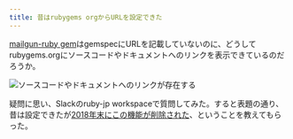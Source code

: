 ```yaml
---
title: 昔はrubygems orgからURLを設定できた
---
```

[mailgun-ruby gem](https://rubygems.org/gems/mailgun-ruby)はgemspecにURLを記載していないのに、どうしてrubygems.orgにソースコードやドキュメントへのリンクを表示できているのだろうか。

![](https://lh3.googleusercontent.com/8yFBa-JQDcM3yw-COUmWYFt-tB7nyCvA_fvUF-n6mNXqgXfAm1S4y5R6KUzB4pf3RNtQCe54eJjrDQkyYnJsAbkJ2vXqxaqkYeqBcKY1xnyapOZgzoiJyRTqw5wWknvqdL7BdaAXCJB_NH7SraHCkWtrFI7XVg6-D4NxOUJDSIdzIAHzwvAV1V9_F99t "ソースコードやドキュメントへのリンクが存在する")

疑問に思い、Slackのruby-jp workspaceで質問してみた。すると表題の通り、昔は設定できたが[2018年末にこの機能が削除された](https://github.com/rubygems/rubygems.org/pull/1815)、ということを教えてもらった。
